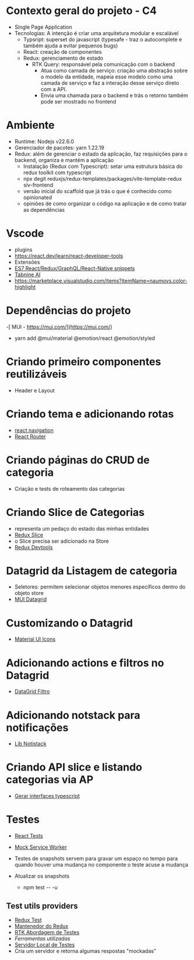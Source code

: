 # Contexto geral do projeto - C4

- Single Page Application
- Tecnologias: A intenção é criar uma arquitetura modular e escalável
  - Typsript: superset do javascript (typesafe - traz o autocomplete e também ajuda a evitar pequenos bugs)
  - React: creação de componentes
  - Redux: gerenciamento de estado
    - RTK Query: responsável pela comunicação com o backend
      - Atua como camada de serviço: criação uma abstração sobre o modelo da entidade, mapeia esse modelo como uma camada de serviço e faz a interação desse serviço direto com a API.
      - Envia uma chamada para o backend e trás o retorno também pode ser mostrado no frontend

# Ambiente

- Runtime: Nodejs v22.6.0
- Gerenciador de pacotes: yarn 1.22.19
- Redux: além de gerenciar o estado da aplicação, faz requisições para o backend, organiza e mantém a aplicação
  - Instalação (Redux com Typescript): setar uma estrutura básica do redux toolkit com typescript
  - npx degit reduxjs/redux-templates/packages/vite-template-redux siv-frontend
  - versão inicial do scaffold que já trás o que é conhecido como opinionated
  - opiniões de como organizar o código na aplicação e de como tratar as dependências

# Vscode

- plugins
- https://react.dev/learn/react-developer-tools
- Extensões
- [ES7 React/Redux/GraphQL/React-Native snippets](https://marketplace.visualstudio.com/items?itemName=rodrigovallades.es7-react-js-snippets)
- [Tabnine AI](https://www.tabnine.com/install/vs-code/)
- https://marketplace.visualstudio.com/items?itemName=naumovs.color-highlight

# Dependências do projeto

-[ MUI - https://mui.com/](https://mui.com/)

- yarn add @mui/material @emotion/react @emotion/styled

# Criando primeiro componentes reutilizáveis

- Header e Layout

# Criando tema e adicionando rotas

- [react navigation](https://reactrouter.com/en/main)
- [React Router](https://reactrouter.com/en/main/upgrading/reach#install-react-router-v6)

# Criando páginas do CRUD de categoria

- Criação e tests de roteamento das categorias

# Criando Slice de Categorias

- representa um pedaço do estado das minhas entidades
- [Redux Slice](https://redux-toolkit.js.org/rtk-query/internal/buildSlice#slices)
- o Slice precisa ser adicionado na Store
- [Redux Devtools](https://chromewebstore.google.com/detail/redux-devtools/lmhkpmbekcpmknklioeibfkpmmfibljd)

# Datagrid da Listagem de categoria

- Seletores: permitem selecionar objetos menores específicos dentro do objeto store
- [MUI Datagrid](https://mui.com/x/react-data-grid/)

# Customizando o Datagrid

- [Material UI Icons](https://mui.com/material-ui/material-icons/)

# Adicionando actions e filtros no Datagrid

- [DataGrid Filtro](https://mui.com/x/react-data-grid/filtering/)

# Adicionando notstack para notificações

- [Lib Notistack](https://notistack.com/)

# Criando API slice e listando categorias via AP

- [Gerar interfaces typescript](https://app.quicktype.io/)

# Testes

- [React Tests](https://testing-library.com/docs/react-testing-library/intro/)
- [Mock Service Worker](https://mswjs.io/docs/getting-started)

- Testes de snapshots servem para gravar um espaço no tempo para quando houver uma mudança no componente o teste acuse a mudança
- Atualizar os snapshots
  - npm test -- -u

## Test utils providers

 - [Redux Test](https://redux.js.org/usage/writing-tests)
 - [Mantenedor do Redux](https://blog.isquaredsoftware.com/)
 - [RTK Abordagem de Testes](https://blog.isquaredsoftware.com/2021/06/the-evolution-of-redux-testing-approaches/)
 - *Ferramentas utilizadas*
  - [Servidor Local de Testes](https://mswjs.io/docs/getting-started)
  - Cria um servidor e retorna algumas respostas "mockadas"
